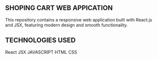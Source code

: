 ## SHOPING CART WEB APPICATION

This repository contains a responsive web application built with React.js and JSX, featuring modern design and smooth functionality.

## TECHNOLOGIES USED

React
JSX
JAVASCRIPT
HTML
CSS

